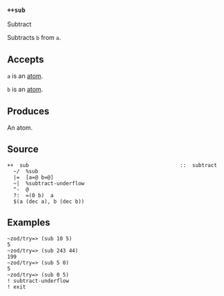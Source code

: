 ### `++sub`

Subtract

Subtracts `b` from `a`.

Accepts
-------

`a` is an [atom]().

`b` is an [atom]().

Produces
--------

An atom.

Source
------

    ++  sub                                                 ::  subtract
      ~/  %sub
      |=  [a=@ b=@]
      ~|  %subtract-underflow
      ^-  @
      ?:  =(0 b)  a
      $(a (dec a), b (dec b))

Examples
--------

    ~zod/try=> (sub 10 5)
    5
    ~zod/try=> (sub 243 44)
    199
    ~zod/try=> (sub 5 0)
    5
    ~zod/try=> (sub 0 5)
    ! subtract-underflow
    ! exit


